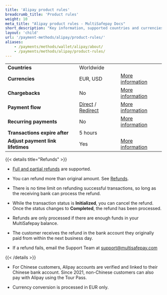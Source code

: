 ```yaml
---
title: 'Alipay product rules'
breadcrumb_title: 'Product rules'
weight: 10
meta_title: "Alipay product rules - MultiSafepay Docs"
short_description: "Key information, supported countries and currencies, product rules"
layout: 'child'
url: '/payment-methods/alipay/product-rules/'
aliases:
    - /payments/methods/wallet/alipay/about/
    - /payments/methods/alipay/product-rules/
---
```


|   |   |   |
|---|---|---|
| **Countries**  | Worldwide  | |
| **Currencies**  | EUR, USD | [More information](/faq/general/supported-currencies/) | 
| **Chargebacks**  | No | [More information](/payments/chargebacks/)  |
| **Payment flow**  | [Direct](/api/#alipay-direct) / [Redirect](/api/#alipay-redirect) | [More information](/developer/api/difference-between-direct-and-redirect) |
| **Recurring payments**  | No | [More information](/payments/features/recurring-payments/)  |
| **Transactions expire after**  | 5 hours | |
| **Adjust payment link lifetimes**  | Yes | [More information](/api/#adjust-payment-link-lifetimes)  |

{{< details title="Refunds" >}}

- [Full and partial refunds](/payments/refunds/) are supported.

- You can refund more than original amount. See [Refunds](/payments/refunds/).

- There is no time limit on refunding successful transactions, so long as the receiving bank can process the refund.

- While the transaction status is **Initialized**, you can cancel the refund. Once the status changes to **Completed**, the refund has been processed. 

- Refunds are only processed if there are enough funds in your MultiSafepay balance.

- The customer receives the refund in the bank account they originally paid from within the next business day.

- If a refund fails, email the Support Team at <support@multisafepay.com>

{{< /details >}}

- For Chinese customers, Alipay accounts are verified and linked to their Chinese bank account. Since 2021, non-Chinese customers can also pay with Alipay using the Tour Pass.

- Currency conversion is processed in EUR only.